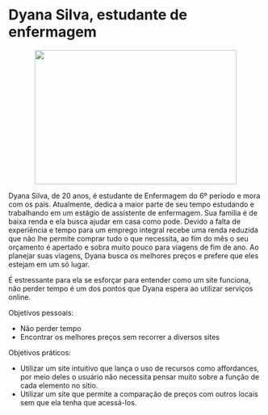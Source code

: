 # Dyana Silva, estudante de enfermagem

<p align="center">
  <img width="400" height="266" src="https://lh3.googleusercontent.com/GGMvVAEph83Soux3cJ1caxuWb4-ygFePjwuFwV_UnMFFamz0t9tL5eDk75-SVEzCLjdmsB_uYACeIWBW8QasA3zCsi8wJu_N7v6OU28RtSLAdxR5RXWu46nsRMRAXlbHSnlyWxDP">
</p>

Dyana Silva, de 20 anos, é estudante de Enfermagem do 6º período e mora com os pais. Atualmente, dedica a maior parte de seu tempo estudando e trabalhando em um estágio de assistente de enfermagem. Sua família é de baixa renda e ela busca ajudar em casa como pode. Devido a falta de experiência e tempo para um emprego integral recebe uma renda reduzida que não lhe permite comprar tudo o que necessita, ao fim do mês o seu orçamento é apertado e sobra muito pouco para viagens de fim de ano. Ao planejar suas viagens, Dyana busca os melhores preços e prefere que eles estejam em um só lugar.

É estressante para ela se esforçar para entender como um site funciona, não perder tempo é um dos pontos que Dyana espera ao utilizar serviços online.

Objetivos pessoais:
- Não perder tempo
- Encontrar os melhores preços sem recorrer a diversos sites

Objetivos práticos:
- Utilizar um site intuitivo que lança o uso de recursos como affordances, por meio deles o usuário não necessita pensar muito sobre a função de cada elemento no sítio.
- Utilizar um site que permite a comparação de preços com outros locais sem que ela tenha que acessá-los.

